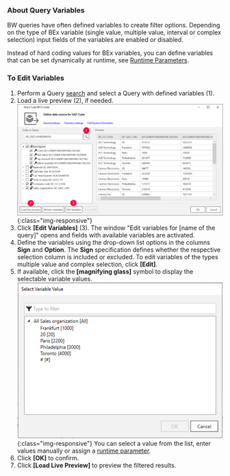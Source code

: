 
### About Query Variables
BW queries have often defined variables to create filter options. Depending on the type of BEx variable (single value, multiple value, interval or complex selection) input fields of the variables are enabled or disabled.

Instead of hard coding values for BEx variables, you can define variables that can be set dynamically at runtime, see [Runtime Parameters](./edit-runtime-parameters).

### To Edit Variables
1. Perform a Query [search](./bw-cube-extraction-define#look-up-a-bw-cube-or-query) and select a Query with defined variables (1).
2. Load a live preview (2), if needed. 
![Edit Variables Button](/img/content/XU-BExQuery-Variable.png){:class="img-responsive"}
3. Click **[Edit Variables]** (3). The window "Edit variables for [name of the query]" opens and fields with available variables are activated. 
4. Define the variables using the drop-down list options in the columns **Sign** and **Option**. 
The **Sign** specification defines whether the respective selection column is included or excluded.
To edit variables of the types multiple value and complex selection, click **[Edit]**.
5. If available, click the **[magnifying glass]** symbol to display the selectable variable values.
![Edit Variables](/img/content/xfa/xfa_query_var.png){:class="img-responsive"}
You can select a value from the list, enter values manually or assign a [runtime parameter](./edit-runtime-parameter).
6. Click **[OK]** to confirm. 
7. Click **[Load Live Preview]** to preview the filtered results.
